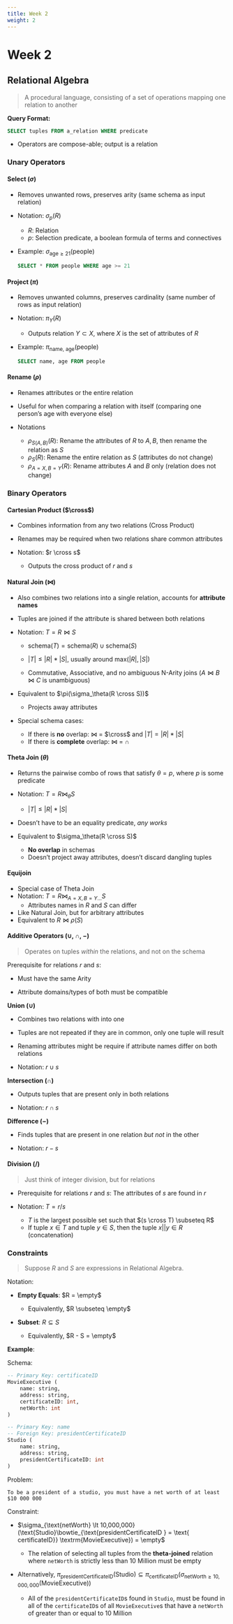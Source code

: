```yaml
---
title: Week 2
weight: 2
---
```


# Week 2

## Relational Algebra

> A procedural language, consisting of a set of operations mapping one relation to another 


**Query Format:**

```sql
SELECT tuples FROM a_relation WHERE predicate
```

- Operators are compose-able; output is a relation

### Unary Operators

#### Select ($\sigma$)

- Removes unwanted rows, preserves arity (same schema as input relation)

- Notation: $\sigma_p(R)$

  - $R$: Relation
  - $p$: Selection predicate, a boolean formula of terms and connectives

- Example: $\sigma_{\textrm{age} \ge 21}(\textrm{people})$ 

  ```sql
  SELECT * FROM people WHERE age >= 21
  ```

  

#### Project ($\pi$)

- Removes unwanted columns, preserves cardinality (same number of rows as input relation)

- Notation: $\pi_Y(R)$

  - Outputs relation $Y \subset X$, where $X$ is the set of attributes of $R$

- Example: $\pi_{\textrm{name, age}}(\textrm{people})$

  ```sql
  SELECT name, age FROM people
  ```

  

#### Rename ($\rho$)

- Renames attributes or the entire relation

- Useful for when comparing a relation with itself (comparing one person’s age with everyone else)

- Notations

  - $\rho_{S(A, B)}(R)$: Rename the attributes of $R$ to $A, B$, then rename the relation as $S$
  - $\rho_S(R)$: Rename the entire relation as $S$ (attributes do not change)
  - $\rho_{A = X, B = Y}(R)$: Rename attributes $A$ and $B$ only (relation does not change)



### Binary Operators

#### Cartesian Product ($\cross$)

- Combines information from any two relations (Cross Product)

- Renames may be required when two relations share common attributes

- Notation: $r \cross s$ 

  - Outputs the cross product of $r$ and $s$

#### Natural Join ($\bowtie$)

- Also combines two relations into a single relation, accounts for **attribute names**
- Tuples are joined if the attribute is shared between both relations
- Notation: $T = R \bowtie S$

  - $\textrm{schema}(T) = \textrm{schema}(R) \cup \textrm{schema}(S)$
  
  - $|T| \le |R| * |S|$, usually around $\textrm{max}(|R|, |S|)$
  
  - Commutative, Associative, and no ambiguous N-Arity joins ($A \bowtie B \bowtie C$ is unambiguous)
  
- Equivalent to $\pi(\sigma_\theta(R \cross S))$
  - Projects away attributes
  
- Special schema cases:

  - If there is **no** overlap:  $\bowtie$ = $\cross$ and $|T| = |R| * |S|$ 
  - If there is **complete** overlap: $\bowtie$ = $\cap$

#### Theta Join ($\theta$)

- Returns the pairwise combo of rows that satisfy $\theta = p$, where $p$ is some predicate
- Notation: $T = R \bowtie_\theta S$
  - $|T| \le |R| * |S|$

- Doesn’t have to be an equality predicate, *any works*

- Equivalent to $\sigma_\theta(R \cross S)$
  - **No overlap** in schemas
  - Doesn’t project away attributes, doesn’t discard dangling tuples

#### Equijoin

- Special case of Theta Join
- Notation: $T = R \bowtie_{A = X, B = Y \dots} S$
  - Attributes names in $R$ and $S$ can differ
- Like Natural Join, but for arbitrary attributes
- Equivalent to $R \bowtie \rho(S)$





 #### Additive Operators ($\cup$, $\cap$, $-$)

> Operates on tuples *within* the relations, and not on the schema

Prerequisite for relations $r$ and $s$:

- Must have the same Arity

- Attribute domains/types of both must be compatible

**Union ($\cup$)**

- Combines two relations with into one

- Tuples are not repeated if they are in common, only one tuple will result

- Renaming attributes might be require if attribute names differ on both relations

- Notation: $r \cup s$

**Intersection ($\cap$)** 

- Outputs tuples that are present only in both relations

- Notation: $r \cap s$

**Difference ($-$)**

- Finds tuples that are present in one relation *but not* in the other

- Notation: $r - s$



#### Division ($/$)

> Just think of integer division, but for relations

- Prerequisite for relations $r$ and $s$: The attributes of $s$ are found in $r$ 

- Notation: $T = r / s$ 

  - $T$ is the largest possible set such that $(s \cross T) \subseteq R$
  - If tuple $x \in T$ and tuple $y \in S$, then the tuple $x || y \in R$ (concatenation)



### Constraints

> Suppose $R$ and $S$ are expressions in Relational Algebra.

Notation:

- **Empty Equals**: $R = \empty$ 
	- Equivalently, $R \subseteq \empty$ 
	
- **Subset**: $R \subseteq S$
	- Equivalently, $R - S = \empty$

**Example**:

Schema:

```sql
-- Primary Key: certificateID
MovieExecutive (
	name: string,
    address: string,
    certificateID: int,
    netWorth: int
)

-- Primary Key: name
-- Foreign Key: presidentCertificateID
Studio (
	name: string,
    address: string,
    presidentCertificateID: int
)
```

Problem:

```
To be a president of a studio, you must have a net worth of at least $10 000 000
```

Constraint:

- $\sigma_{\text{netWorth} \lt 10,000,000}(\text{Studio}\bowtie_{\text{presidentCertificateID } = \text{ certificateID}} \textrm{MovieExecutive}) = \empty$

  - The relation of selecting all tuples from the **theta-joined** relation where `netWorth` is strictly less than 10 Million must be empty

- Alternatively, $\pi_{\textrm{presidentCertificateID}}(\textrm{Studio}) \subseteq \pi_{\text{certificateID}}(\sigma_{\text{netWorth} \ge 10,000,000}(\textrm{MovieExecutive}))$

  - All of the `presidentCertificateID`s found in `Studio`, must be found in all of the `certificateID`s of all `MovieExecutive`s that have a `netWorth` of greater than or equal to 10 Million

